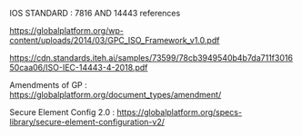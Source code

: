 IOS STANDARD : 7816 AND 14443 references

https://globalplatform.org/wp-content/uploads/2014/03/GPC_ISO_Framework_v1.0.pdf

https://cdn.standards.iteh.ai/samples/73599/78cb3949540b4b7da711f301650caa06/ISO-IEC-14443-4-2018.pdf

Amendments of GP : https://globalplatform.org/document_types/amendment/

Secure Element Config 2.0 : https://globalplatform.org/specs-library/secure-element-configuration-v2/
